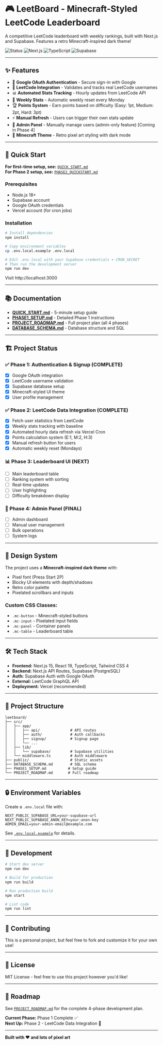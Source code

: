 # 🎮 LeetBoard - Minecraft-Styled LeetCode Leaderboard

A competitive LeetCode leaderboard with weekly rankings, built with Next.js and Supabase. Features a retro Minecraft-inspired dark theme!

![Status](https://img.shields.io/badge/Phase%202-Complete-brightgreen)
![Next.js](https://img.shields.io/badge/Next.js-15-black)
![TypeScript](https://img.shields.io/badge/TypeScript-5-blue)
![Supabase](https://img.shields.io/badge/Supabase-Powered-green)

---

## ✨ Features

- 🔐 **Google OAuth Authentication** - Secure sign-in with Google
- 🎯 **LeetCode Integration** - Validates and tracks real LeetCode usernames
- 📊 **Automated Stats Tracking** - Hourly updates from LeetCode API
- 🔄 **Weekly Stats** - Automatic weekly reset every Monday
- 🏆 **Points System** - Earn points based on difficulty (Easy: 1pt, Medium: 2pt, Hard: 3pt)
- ⚡ **Manual Refresh** - Users can trigger their own stats update
- 👑 **Admin Panel** - Manually manage users (admin-only feature) [Coming in Phase 4]
- 🎨 **Minecraft Theme** - Retro pixel art styling with dark mode

---

## 🚀 Quick Start

**For first-time setup, see:** [`QUICK_START.md`](QUICK_START.md)  
**For Phase 2 setup, see:** [`PHASE2_QUICKSTART.md`](PHASE2_QUICKSTART.md)

### Prerequisites
- Node.js 18+
- Supabase account
- Google OAuth credentials
- Vercel account (for cron jobs)

### Installation

```bash
# Install dependencies
npm install

# Copy environment variables
cp .env.local.example .env.local

# Edit .env.local with your Supabase credentials + CRON_SECRET
# Then run the development server
npm run dev
```

Visit http://localhost:3000

---

## 📚 Documentation

- **[QUICK_START.md](QUICK_START.md)** - 5-minute setup guide
- **[PHASE1_SETUP.md](PHASE1_SETUP.md)** - Detailed Phase 1 instructions  
- **[PROJECT_ROADMAP.md](PROJECT_ROADMAP.md)** - Full project plan (all 4 phases)
- **[DATABASE_SCHEMA.md](DATABASE_SCHEMA.md)** - Database structure and SQL

---

## 🏗️ Project Status

### ✅ Phase 1: Authentication & Signup (COMPLETE)
- [x] Google OAuth integration
- [x] LeetCode username validation
- [x] Supabase database setup
- [x] Minecraft-styled UI theme
- [x] User profile management

### ✅ Phase 2: LeetCode Data Integration (COMPLETE)
- [x] Fetch user statistics from LeetCode
- [x] Weekly stats tracking with baseline
- [x] Automated hourly data refresh via Vercel Cron
- [x] Points calculation system (E:1, M:2, H:3)
- [x] Manual refresh button for users
- [x] Automatic weekly reset (Mondays)

### 📊 Phase 3: Leaderboard UI (NEXT)
- [ ] Main leaderboard table
- [ ] Ranking system with sorting
- [ ] Real-time updates
- [ ] User highlighting
- [ ] Difficulty breakdown display

### 👑 Phase 4: Admin Panel (FINAL)
- [ ] Admin dashboard
- [ ] Manual user management
- [ ] Bulk operations
- [ ] System logs

---

## 🎨 Design System

The project uses a **Minecraft-inspired dark theme** with:
- Pixel font (Press Start 2P)
- Blocky UI elements with depth/shadows
- Retro color palette
- Pixelated scrollbars and inputs

### Custom CSS Classes:
- `.mc-button` - Minecraft-styled buttons
- `.mc-input` - Pixelated input fields
- `.mc-panel` - Container panels
- `.mc-table` - Leaderboard table

---

## 🛠️ Tech Stack

- **Frontend:** Next.js 15, React 19, TypeScript, Tailwind CSS 4
- **Backend:** Next.js API Routes, Supabase (PostgreSQL)
- **Auth:** Supabase Auth with Google OAuth
- **External:** LeetCode GraphQL API
- **Deployment:** Vercel (recommended)

---

## 📁 Project Structure

```
leetboard/
├── src/
│   ├── app/
│   │   ├── api/              # API routes
│   │   ├── auth/             # Auth callbacks
│   │   ├── signup/           # Signup page
│   │   └── ...
│   ├── lib/
│   │   └── supabase/         # Supabase utilities
│   └── middleware.ts         # Auth middleware
├── public/                   # Static assets
├── DATABASE_SCHEMA.md        # SQL schema
├── PHASE1_SETUP.md          # Setup guide
└── PROJECT_ROADMAP.md       # Full roadmap
```

---

## 🔒 Environment Variables

Create a `.env.local` file with:

```env
NEXT_PUBLIC_SUPABASE_URL=your-supabase-url
NEXT_PUBLIC_SUPABASE_ANON_KEY=your-anon-key
ADMIN_EMAIL=your-admin-email@example.com
```

See [`.env.local.example`](.env.local.example) for details.

---

## 🧪 Development

```bash
# Start dev server
npm run dev

# Build for production
npm run build

# Run production build
npm start

# Lint code
npm run lint
```

---

## 🤝 Contributing

This is a personal project, but feel free to fork and customize it for your own use!

---

## 📝 License

MIT License - feel free to use this project however you'd like!

---

## 🎯 Roadmap

See [`PROJECT_ROADMAP.md`](PROJECT_ROADMAP.md) for the complete 4-phase development plan.

**Current Phase:** Phase 1 Complete ✅  
**Next Up:** Phase 2 - LeetCode Data Integration 🔄

---

**Built with ❤️ and lots of pixel art**

